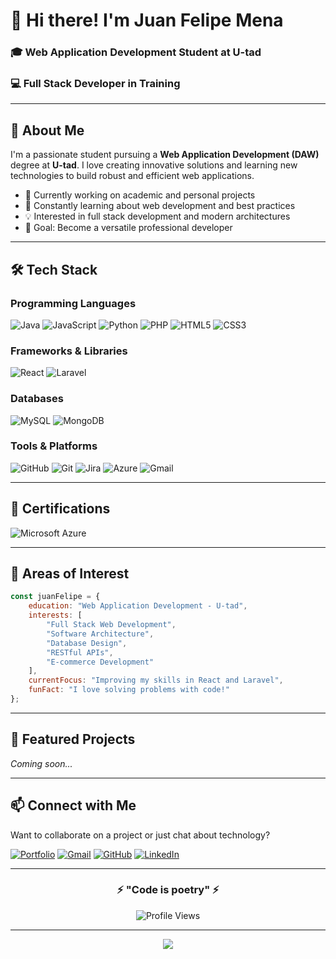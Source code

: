 # 👋 Hi there! I'm Juan Felipe Mena

### 🎓 Web Application Development Student at U-tad
### 💻 Full Stack Developer in Training

---

## 🚀 About Me

I'm a passionate student pursuing a **Web Application Development (DAW)** degree at **U-tad**. I love creating innovative solutions and learning new technologies to build robust and efficient web applications.

- 🔭 Currently working on academic and personal projects
- 🌱 Constantly learning about web development and best practices
- 💡 Interested in full stack development and modern architectures
- 🎯 Goal: Become a versatile professional developer

---

## 🛠️ Tech Stack

### Programming Languages
![Java](https://img.shields.io/badge/Java-%23ED8B00.svg?style=for-the-badge&logo=openjdk&logoColor=white)
![JavaScript](https://img.shields.io/badge/JavaScript-%23323330.svg?style=for-the-badge&logo=javascript&logoColor=%23F7DF1E)
![Python](https://img.shields.io/badge/Python-3670A0?style=for-the-badge&logo=python&logoColor=ffdd54)
![PHP](https://img.shields.io/badge/PHP-%23777BB4.svg?style=for-the-badge&logo=php&logoColor=white)
![HTML5](https://img.shields.io/badge/HTML5-%23E34F26.svg?style=for-the-badge&logo=html5&logoColor=white)
![CSS3](https://img.shields.io/badge/CSS3-%231572B6.svg?style=for-the-badge&logo=css3&logoColor=white)

### Frameworks & Libraries
![React](https://img.shields.io/badge/React-%2320232a.svg?style=for-the-badge&logo=react&logoColor=%2361DAFB)
![Laravel](https://img.shields.io/badge/Laravel-%23FF2D20.svg?style=for-the-badge&logo=laravel&logoColor=white)

### Databases
![MySQL](https://img.shields.io/badge/MySQL-%2300f.svg?style=for-the-badge&logo=mysql&logoColor=white)
![MongoDB](https://img.shields.io/badge/MongoDB-%234ea94b.svg?style=for-the-badge&logo=mongodb&logoColor=white)

### Tools & Platforms
![GitHub](https://img.shields.io/badge/GitHub-%23121011.svg?style=for-the-badge&logo=github&logoColor=white)
![Git](https://img.shields.io/badge/Git-%23F05033.svg?style=for-the-badge&logo=git&logoColor=white)
![Jira](https://img.shields.io/badge/Jira-%230A0FFF.svg?style=for-the-badge&logo=jira&logoColor=white)
![Azure](https://img.shields.io/badge/Microsoft_Azure-0089D6?style=for-the-badge&logo=microsoft-azure&logoColor=white)
![Gmail](https://img.shields.io/badge/Gmail-D14836?style=for-the-badge&logo=gmail&logoColor=white)

---

## 📜 Certifications

![Microsoft Azure](https://img.shields.io/badge/Microsoft_Azure-Introduction_Course-0089D6?style=for-the-badge&logo=microsoft-azure&logoColor=white)

---

## 🎯 Areas of Interest

```javascript
const juanFelipe = {
    education: "Web Application Development - U-tad",
    interests: [
        "Full Stack Web Development",
        "Software Architecture",
        "Database Design",
        "RESTful APIs",
        "E-commerce Development"
    ],
    currentFocus: "Improving my skills in React and Laravel",
    funFact: "I love solving problems with code!"
};
```

---

## 🌟 Featured Projects

<!-- You can add your projects here when you have them -->
<!-- Example:
### 📱 [Project Name](link)
Brief description of the project and technologies used.

### 🛒 [Project Name](link)
Brief description of the project and technologies used.
-->

*Coming soon...*

---

## 📫 Connect with Me

Want to collaborate on a project or just chat about technology?

[![Portfolio](https://img.shields.io/badge/Portfolio-%23000000.svg?style=for-the-badge&logo=firefox&logoColor=white)](https://juanfeemv.github.io/)
[![Gmail](https://img.shields.io/badge/Gmail-D14836?style=for-the-badge&logo=gmail&logoColor=white)](mailto:YOUR_EMAIL@gmail.com)
[![GitHub](https://img.shields.io/badge/GitHub-%23121011.svg?style=for-the-badge&logo=github&logoColor=white)](https://github.com/YOUR_GITHUB_USERNAME)
[![LinkedIn](https://img.shields.io/badge/LinkedIn-%230077B5.svg?style=for-the-badge&logo=linkedin&logoColor=white)](https://linkedin.com/in/YOUR_USERNAME)

---

<div align="center">
  
### ⚡ "Code is poetry" ⚡

![Profile Views](https://komarev.com/ghpvc/?username=YOUR_GITHUB_USERNAME&color=blueviolet&style=for-the-badge)

</div>

---

<div align="center">
  <img src="https://capsule-render.vercel.app/api?type=waving&color=gradient&height=100&section=footer"/>
</div>
